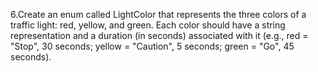 6.Create an enum called LightColor that represents the three colors of a traffic light: red, yellow, and green. Each color
should have a string representation and a duration (in seconds) associated with it (e.g., red = "Stop", 30 seconds;
yellow = "Caution", 5 seconds; green = "Go", 45 seconds).
